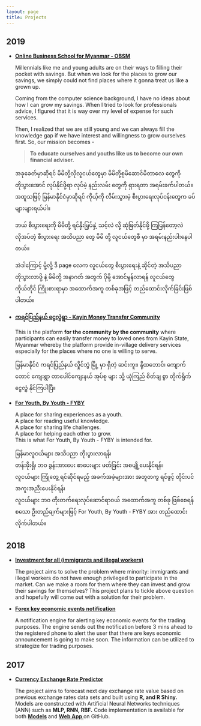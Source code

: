 ```yaml
---
layout: page
title: Projects
---
```


## 2019
* <strong><a href ="https://www.facebook.com/obsm2019/" target="_blank">Online Business School for Myanmar - OBSM</a></strong>

	Millennials like me and young adults are on their ways to filling their pocket with savings. But when we look for the places to grow our savings, we simply could not find places where it gonna treat us like a grown up.

	Coming from the computer science background, I have no ideas about how I can grow my savings. When I tried to look for professionals advice, I figured that it is way over my level of expense for such services.

	Then, I realized that we are still young and we can always fill the knowledge gap if we have interest and willingness to grow ourselves first.
	So, our mission becomes -
	> **To educate ourselves and youths like us to become our own financial adviser.**

	အခုခေတ်မှာဆိုရင် မိမိတို့လိုလူငယ်တွေမှာ မိမိတို့စုမိဆောင်မိတာလေ တွေကို တိုးပွားအောင် လုပ်နိုင်ဖို့ရာ လုပ်မဲ့ နည်းလမ်း တွေကို ရှားရတာ အရမ်းခက်ပါတယ်။
	အထူသဖြင့် မြန်မာနိုင်ငံမှာဆိုရင် ကိုယ့်ကို လိမ်းသွားမဲ့ စီးပွားရေးလုပ်ငန်းတွေက ခပ်များများရယ်ပါ။

	ဘယ် စီးပွားရေးကို မိမိတို့  ရင်နှီးမြှပ်နှံ့ သင့်လဲ လို့ ဆုံဖြတ်နိုင်ဖို့ ကြပြန်တော့လဲ လိုအပ်တဲ့ စီးပွားရေး အသိပညာ တွေ မိမိ တို့ လူငယ်တွေစီ မှာ အရမ်းနည်းပါးနေပါတယ်။

	အဲဒါကြောင့် မို့လို့ ဒီ page လေက လူငယ်တွေ စီးပွားရေးနဲ့ ဆိုင်တဲ့ အသိပညာ တိုးပွားလာဖို့ နဲ့ မိမိတို့ အနာဂတ် အတွက် ပိုမို့ အောင်မွန်လာရန် လူငယ်တွေ ကိုယ်တိုင် ကြိုးစားရာမှာ အထောက်အကူ တစ်ခုအဖြင့် တည်ထောင်းလိုက်ခြင်းဖြစ်ပါတယ်။


* <strong><a href ="https://www.facebook.com/kayinmoneytransfercommunity/" target="_blank">ကရင်ပြည်နယ် ငွေလွှဲရွာ -  Kayin Money Transfer Community</a></strong>

	This is the platform **for the community by the community** where participants can easily transfer money to loved ones from Kayin State, Myanmar whereby
	the platform provide in-village delivery services especially for the places where no one is willing to serve.

	မြန်မာနိုင်ငံ ကရင်ပြည်နယ် လှိုင်ဘွဲ မြို့ မှာ ရှိတဲ့ ဆင်းကူး၊ နို့ထဘောင်၊ ကျောက်တောင် ကျေးရွာ တာပေါင်ကျေးနယ် အုပ်စု များ သို့ ယုံကြည် စိတ်ချ စွာ တိုက်ရိုက် ငွေလွှဲ နိုင်ကြပါပြီ။



* <strong><a href ="https://www.facebook.com/fyby2019" target="_blank">For Youth, By Youth - FYBY</a></strong>

	A place for sharing experiences as a youth.<br />
	A place for reading useful knowledge.<br />
	A place for sharing life challenges.<br />
	A place for helping each other to grow.<br />
	This is what  For Youth, By Youth - FYBY is intended for.<br />

	မြန်မာလူငယ်များ အသိပညာ တိုးပွားလာရန်၊<br />
	တန်းဖိုးရှိ၊ ဘဝ ခွန်းအားပေး စာပေးများ ဖတ်ခြင်း အစပျို့ပေးနိုင်ရန်၊<br />
	လူငယ်များ ကြုံတွေ့ ရင်ဆိုင်ရမည့် အခက်အခဲ့များအား အတူတကွ ရင်ဖွင့် တိုင်းပင် အကူးအညီးပေးနိုင်ရန်၊<br />
	လူငယ်များ ဘဝ တိုးတက်ရေးလုပ်ဆောင်ရာဝယ် အထောက်အကူ တစ်ခု ဖြစ်စေရန်<br />
	စသော ဦးတည်ချက်များဖြင့် For Youth, By Youth - FYBY အား တည်ထောင်းလိုက်ပါတယ်။<br />



## 2018
* <strong><a href ="https://github.com/alexsnow348/investment-for-all" target="_blank">Investment for all (immigrants and illegal workers)</a></strong>

	The project aims to solve the problem where minority: immigrants and illegal workers do not have enough privileged to participate in the market. Can we make a room for them where they can invest and grow their savings for themselves? This project plans to tickle above question and hopefully will come out with a solution for their problem.


* <strong><a href ="https://github.com/alexsnow348/FX-Key-Eco-Event" target="_blank">Forex key economic events notification</a></strong>

	A notification engine for alerting key economic events for the trading purposes. The engine sends out the notification before 3 mins ahead to the registered phone to alert the user that there are keys economic announcement is going to make soon. The information can be utilized to strategize for trading purposes.


## 2017
* <strong><a href="https://wuthmone.shinyapps.io/ann_predictor_app/" target="_blank">Currency Exchange Rate Predictor</a></strong>

	The project aims to forecast next day exchange rate value based on previous exchange rates data sets and built using <strong>R, and R Shiny.</strong> Models are constructed with Artificial Neural Networks techniques (ANN) such as <strong>MLP, RNN, RBF.</strong> Code implementation is available for both <strong> <a href="https://github.com/alexsnow348/Exchange-Rate-Forecasting-Using-Ensemble-ANN-Models" target="_blank">Models</a> </strong>  and  <strong><a href="https://github.com/alexsnow348/Exchange-Rate-Predictor-Web-App" target="_blank">Web App </a></strong> on GitHub.
